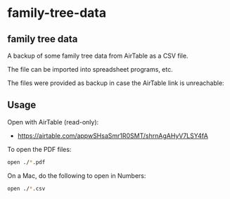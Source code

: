 family-tree-data
==
family tree data
--

A backup of some family tree data from AirTable as a CSV file.

The file can be imported into spreadsheet programs, etc.

The files were provided as backup in case the AirTable link is unreachable:

## Usage

Open with AirTable (read-only):

* https://airtable.com/appwSHsaSmr1R0SMT/shrnAgAHyV7LSY4fA

To open the PDF files:

```sh
open ./*.pdf
```

On a Mac, do the following to open in Numbers:

```sh
open ./*.csv
```


